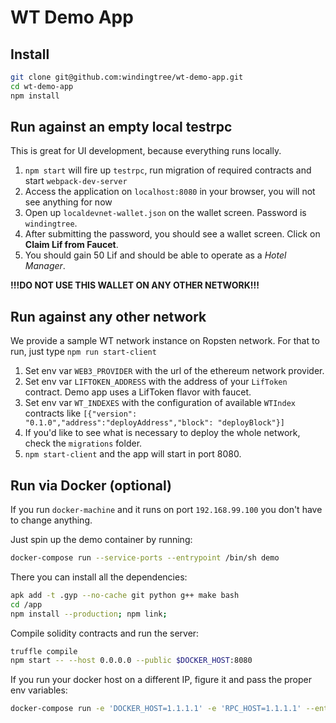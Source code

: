 # WT Demo App

## Install

```sh
git clone git@github.com:windingtree/wt-demo-app.git
cd wt-demo-app
npm install
```

## Run against an empty local testrpc

This is great for UI development, because everything runs locally.

1. `npm start` will fire up `testrpc`, run migration of required contracts and start `webpack-dev-server`
1. Access the application on `localhost:8080` in your browser, you will not see anything for now
1. Open up `localdevnet-wallet.json` on the wallet screen. Password is `windingtree`.
1. After submitting the password, you should see a wallet screen. Click on **Claim Lif from Faucet**.
1. You should gain 50 Lif and should be able to operate as a *Hotel Manager*.

**!!!DO NOT USE THIS WALLET ON ANY OTHER NETWORK!!!**

## Run against any other network

We provide a sample WT network instance on Ropsten network. For that to run, just type `npm run start-client`

1. Set env var `WEB3_PROVIDER` with the url of the ethereum network provider.
1. Set env var `LIFTOKEN_ADDRESS` with the address of your `LifToken` contract. Demo app uses a LifToken flavor with faucet.
1. Set env var `WT_INDEXES` with the configuration of available `WTIndex` contracts like `[{"version": "0.1.0","address":"deployAddress","block": "deployBlock"}]`
1. If you'd like to see what is necessary to deploy the whole network, check the `migrations` folder.
1. `npm start-client` and the app will start in port 8080.

## Run via Docker (optional)

If you run `docker-machine` and it runs on port `192.168.99.100` you don't have to change anything.

Just spin up the demo container by running:

```sh
docker-compose run --service-ports --entrypoint /bin/sh demo
```

There you can install all the dependencies:

```sh
apk add -t .gyp --no-cache git python g++ make bash
cd /app
npm install --production; npm link;
```

Compile solidity contracts and run the server:

```sh
truffle compile
npm start -- --host 0.0.0.0 --public $DOCKER_HOST:8080
```

If you run your docker host on a different IP, figure it and pass the proper env variables:

```sh
docker-compose run -e 'DOCKER_HOST=1.1.1.1' -e 'RPC_HOST=1.1.1.1' --entrypoint /bin/sh demo
```
